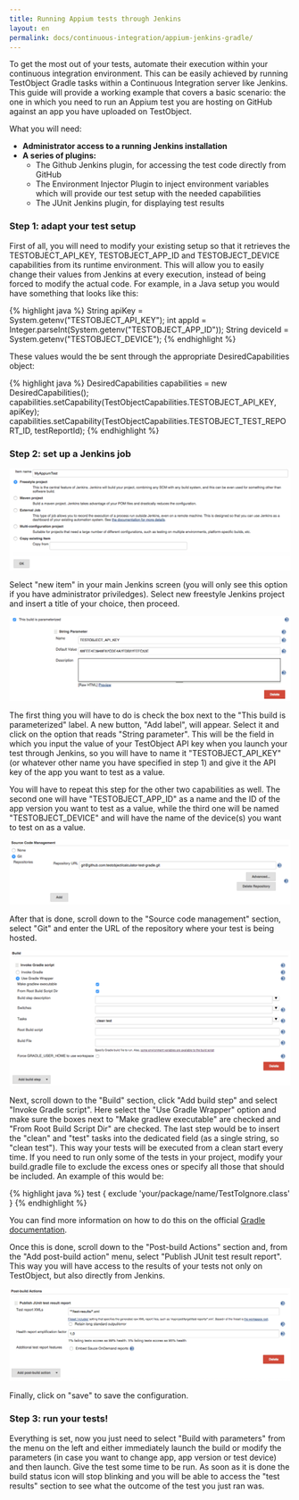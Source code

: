 ```yaml
---
title: Running Appium tests through Jenkins
layout: en
permalink: docs/continuous-integration/appium-jenkins-gradle/
---
```


To get the most out of your tests, automate their execution within your continuous integration environment. This can be easily achieved by running TestObject Gradle tasks within a Continuous Integration server like Jenkins. This guide will provide a working example that covers a basic scenario: the one in which you need to run an Appium test you are hosting on GitHub against an app you have uploaded on TestObject.

What you will need:

+ <strong>Administrator access to a running Jenkins installation</strong>
+ <strong>A series of plugins:</strong>
    * The Github Jenkins plugin, for accessing the test code directly from GitHub
    * The Environment Injector Plugin to inject environment variables which will provide our test setup with the needed capabilities
    * The JUnit Jenkins plugin, for displaying test results

<h3 id="step1">Step 1: adapt your test setup</h3>

First of all, you will need to modify your existing setup so that it retrieves the TESTOBJECT_API_KEY, TESTOBJECT_APP_ID and TESTOBJECT_DEVICE capabilities from its runtime environment. This will allow you to easily change their values from Jenkins at every execution, instead of being forced to modify the actual code. For example, in a Java setup you would have something that looks like this:

{% highlight java %}
    String apiKey = System.getenv("TESTOBJECT_API_KEY");
    int appId = Integer.parseInt(System.getenv("TESTOBJECT_APP_ID"));
    String deviceId = System.getenv("TESTOBJECT_DEVICE");
{% endhighlight %}

These values would the be sent through the appropriate DesiredCapabilities object:

{% highlight java %}
    DesiredCapabilities capabilities = new DesiredCapabilities();
    capabilities.setCapability(TestObjectCapabilities.TESTOBJECT_API_KEY, apiKey);
    capabilities.setCapability(TestObjectCapabilities.TESTOBJECT_TEST_REPORT_ID, testReportId); 
{% endhighlight %}

<h3 id="step2">Step 2: set up a Jenkins job</h3>

![Job creation](/img/guides/jenkins_gradle/screenshot1.png)

Select "new item" in your main Jenkins screen (you will only see this option if you have administrator priviledges).
Select new freestyle Jenkins project and insert a title of your choice, then proceed.

![Defining parameters](/img/guides/jenkins_gradle/screenshot2.png)

The first thing you will have to do is check the box next to the "This build is parameterized" label. A new button, "Add label", will appear. Select it and click on the option that reads "String parameter". This will be the field in which you input the value of your TestObject API key when you launch your test through Jenkins, so you will have to name it "TESTOBJECT_API_KEY" (or whatever other name you have specified in step 1) and give it the API key of the app you want to test as a value.

You will have to repeat this step for the other two capabilities as well. The second one will have "TESTOBJECT_APP_ID" as a name and the ID of the app version you want to test as a value, while the third one will be named "TESTOBJECT_DEVICE" and will have the name of the device(s) you want to test on as a value.

![Defining repository](/img/guides/jenkins_gradle/screenshot3.png)

After that is done, scroll down to the "Source code management" section, select "Git" and enter the URL of the repository where your test is being hosted.

![Defining build](/img/guides/jenkins_gradle/screenshot4.png)

Next, scroll down to the "Build" section, click "Add build step" and select "Invoke Gradle script". Here select the "Use Gradle Wrapper" option and make sure the boxes next to "Make gradlew executable" are checked and "From Root Build Script Dir" are checked. The last step would be to insert the "clean" and "test" tasks into the dedicated field (as a single string, so "clean test"). This way your tests will be executed from a clean start every time. If you need to run only some of the tests in your project, modify your build.gradle file to exclude the excess ones or specify all those that should be included.
An example of this would be:

{% highlight java %}
test {
    exclude 'your/package/name/TestToIgnore.class'
}
{% endhighlight %}

You can find more information on how to do this on the official [Gradle documentation](https://docs.gradle.org/current/dsl/org.gradle.api.tasks.testing.Test.html).

Once this is done, scroll down to the "Post-build Actions" section and, from the "Add post-build action" menu, select "Publish JUnit test result report". This way you will have access to the results of your tests not only on TestObject, but also directly from Jenkins.

![Defining post-build](/img/guides/jenkins_gradle/screenshot5.png)

Finally, click on "save" to save the configuration.

<h3 id="step3">Step 3: run your tests!</h3>

Everything is set, now you just need to select "Build with parameters" from the menu on the left and either immediately launch the build or modify the parameters (in case you want to change app, app version or test device) and then launch. Give the test some time to be run. As soon as it is done the build status icon will stop blinking and you will be able to access the "test results" section to see what the outcome of the test you just ran was.
